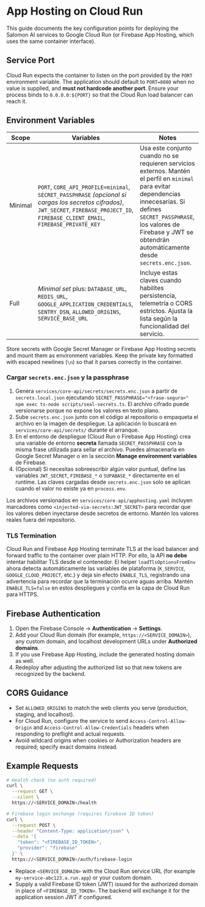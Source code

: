 # App Hosting on Cloud Run

This guide documents the key configuration points for deploying the Salomon AI services to Google Cloud Run (or Firebase App Hosting, which uses the same container interface).

## Service Port

Cloud Run expects the container to listen on the port provided by the `PORT` environment variable. The application should default to `PORT=8080` when no value is supplied, and **must not hardcode another port**. Ensure your process binds to `0.0.0.0:${PORT}` so that the Cloud Run load balancer can reach it.

## Environment Variables

| Scope | Variables | Notes |
| --- | --- | --- |
| Minimal | `PORT`, `CORE_API_PROFILE=minimal`, `SECRET_PASSPHRASE` _(opcional si cargas los secretos cifrados)_, `JWT_SECRET`, `FIREBASE_PROJECT_ID`, `FIREBASE_CLIENT_EMAIL`, `FIREBASE_PRIVATE_KEY` | Usa este conjunto cuando no se requieren servicios externos. Mantén el perfil en `minimal` para evitar dependencias innecesarias. Si defines `SECRET_PASSPHRASE`, los valores de Firebase y JWT se obtendrán automáticamente desde `secrets.enc.json`. |
| Full | _Minimal set_ plus: `DATABASE_URL`, `REDIS_URL`, `GOOGLE_APPLICATION_CREDENTIALS`, `SENTRY_DSN`, `ALLOWED_ORIGINS`, `SERVICE_BASE_URL` | Incluye estas claves cuando habilites persistencia, telemetría o CORS estrictos. Ajusta la lista según la funcionalidad del servicio. |

Store secrets with Google Secret Manager or Firebase App Hosting secrets and mount them as environment variables. Keep the private key formatted with escaped newlines (`\n`) so that it parses correctly in the container.

### Cargar `secrets.enc.json` y la passphrase

1. Genera `services/core-api/secrets/secrets.enc.json` a partir de `secrets.local.json` ejecutando `SECRET_PASSPHRASE="<frase-segura>" npm exec ts-node scripts/seal-secrets.ts`. El archivo cifrado puede versionarse porque no expone los valores en texto plano.
2. Sube `secrets.enc.json` junto con el código al repositorio o empaqueta el archivo en la imagen de despliegue. La aplicación lo buscará en `services/core-api/secrets/` durante el arranque.
3. En el entorno de despliegue (Cloud Run o Firebase App Hosting) crea una variable de entorno **secreta** llamada `SECRET_PASSPHRASE` con la misma frase utilizada para sellar el archivo. Puedes almacenarla en Google Secret Manager o en la sección **Manage environment variables** de Firebase.
4. (Opcional) Si necesitas sobreescribir algún valor puntual, define las variables `JWT_SECRET`, `FIREBASE_*` o `SUPABASE_*` directamente en el runtime. Las claves cargadas desde `secrets.enc.json` solo se aplican cuando el valor no existe ya en `process.env`.

Los archivos versionados en `services/core-api/apphosting.yaml` incluyen marcadores como `<injected-via-secrets:JWT_SECRET>` para recordar que los valores deben inyectarse desde secretos de entorno. Mantén los valores reales fuera del repositorio.

### TLS Termination

Cloud Run and Firebase App Hosting terminate TLS at the load balancer and forward traffic to the container over plain HTTP. Por ello, la API **no debe** intentar habilitar TLS desde el contenedor. El helper `loadTlsOptionsFromEnv` ahora detecta automáticamente las variables de plataforma (`K_SERVICE`, `GOOGLE_CLOUD_PROJECT`, etc.) y deja sin efecto `ENABLE_TLS`, registrando una advertencia para recordar que la terminación ocurre aguas arriba. Mantén `ENABLE_TLS=false` en estos despliegues y confía en la capa de Cloud Run para HTTPS.

## Firebase Authentication

1. Open the Firebase Console → **Authentication** → **Settings**.
2. Add your Cloud Run domain (for example, `https://<SERVICE_DOMAIN>`), any custom domain, and localhost development URLs under **Authorized domains**.
3. If you use Firebase App Hosting, include the generated hosting domain as well.
4. Redeploy after adjusting the authorized list so that new tokens are recognized by the backend.

## CORS Guidance

* Set `ALLOWED_ORIGINS` to match the web clients you serve (production, staging, and localhost).
* For Cloud Run, configure the service to send `Access-Control-Allow-Origin` and `Access-Control-Allow-Credentials` headers when responding to preflight and actual requests.
* Avoid wildcard origins when cookies or Authorization headers are required; specify exact domains instead.

## Example Requests

```bash
# Health check (no auth required)
curl \
  --request GET \
  --silent \
  https://<SERVICE_DOMAIN>/health

# Firebase login exchange (requires Firebase ID token)
curl \
  --request POST \
  --header "Content-Type: application/json" \
  --data '{
    "token": "<FIREBASE_ID_TOKEN>",
    "provider": "firebase"
  }' \
  https://<SERVICE_DOMAIN>/auth/firebase-login
```

* Replace `<SERVICE_DOMAIN>` with the Cloud Run service URL (for example `my-service-abc123.a.run.app`) or your custom domain.
* Supply a valid Firebase ID token (JWT) issued for the authorized domain in place of `<FIREBASE_ID_TOKEN>`. The backend will exchange it for the application session JWT if configured.
